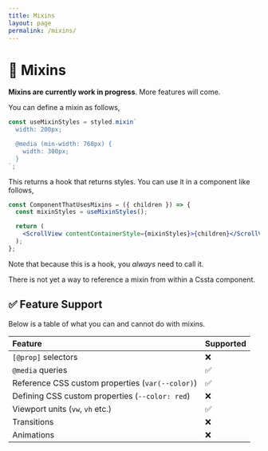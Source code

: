 ```yaml
---
title: Mixins
layout: page
permalink: /mixins/
---
```


# 🍪 Mixins

**Mixins are currently work in progress**. More features will come.

You can define a mixin as follows,

```jsx
const useMixinStyles = styled.mixin`
  width: 200px;

  @media (min-width: 768px) {
    width: 300px;
  }
`;
```

This returns a hook that returns styles. You can use it in a component like follows,

```jsx
const ComponentThatUsesMixins = ({ children }) => {
  const mixinStyles = useMixinStyles();

  return (
    <ScrollView contentContainerStyle={mixinStyles}>{children}</ScrollView>
  );
};
```

Note that because this is a hook, you _always_ need to call it.

There is not yet a way to reference a mixin from within a Cssta component.

## ✅ Feature Support

Below is a table of what you can and cannot do with mixins.

| Feature                                          | Supported |
| :----------------------------------------------- | :-------- |
| `[@prop]` selectors                              | ❌        |
| `@media` queries                                 | ✅        |
| Reference CSS custom properties (`var(--color)`) | ✅        |
| Defining CSS custom properties (`--color: red`)  | ❌        |
| Viewport units (`vw`, `vh` etc.)                 | ✅        |
| Transitions                                      | ❌        |
| Animations                                       | ❌        |
